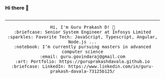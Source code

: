 ### Hi there 👋

<!--
**GuruPrakashDavala/GuruPrakashDavala** is a ✨ _special_ ✨ repository because its `README.md` (this file) appears on your GitHub profile.

Here are some ideas to get you started:

- 🔭 I’m currently working on ...
- 🌱 I’m currently learning ...
- 👯 I’m looking to collaborate on ...
- 🤔 I’m looking for help with ...
- 💬 Ask me about ...
- 📫 How to reach me: ...
- 😄 Pronouns: ...
- ⚡ Fun fact: ...
-->

<img src=""/>
 <hr></hr>
<p align="center">
  <samp>
    Hi, I'm Guru Prakash D! 👋 <br>
    :briefcase: Senior System Engineer at Infosys Limited  <br>
    :sparkles: Favorite Tech: JavaScript, Typescript, Angular, Node.js ... <br>
    :notebook: I’m currently pursuing masters in advanced computer science  <br>
    :email:	guru.govindaraj@gmail.com <br>
    :art: Portfolio: https://guruprakashdavala.github.io <br>
    :briefcase: LinkedIn: https://www.linkedin.com/in/guru-prakash-davala-73125b125/ <br>
  </samp>
</p>
